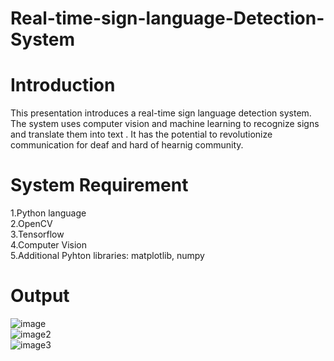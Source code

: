# Real-time-sign-language-Detection-System

# Introduction
This presentation introduces a real-time sign language detection system. 
The system uses computer vision and machine learning to recognize signs and translate  them into text . 
It has the potential to revolutionize communication for deaf and hard of hearnig community. 
#
#
# System Requirement
1.Python language
<br>
2.OpenCV
<br>
3.Tensorflow
<br>
4.Computer Vision
<br>
5.Additional Pyhton libraries: matplotlib, numpy 

# Output 
![image](https://github.com/h-ema-r/sign-language-Detection-System/blob/main/hello.png)
<br>
![image2](https://github.com/h-ema-r/sign-language-Detection-System/blob/main/2023-10-05%20(13).png)
<br>
![image3](https://github.com/h-ema-r/sign-language-Detection-System/blob/main/no.png)
